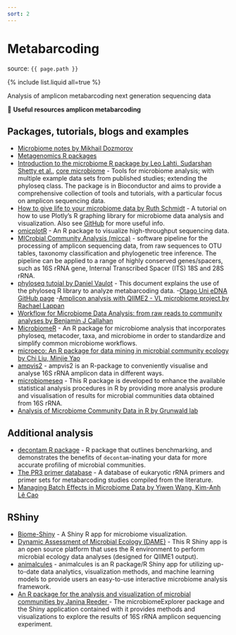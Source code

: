 ```yaml
---
sort: 2
---
```


# Metabarcoding

source: `{{ page.path }}`

{% include list.liquid all=true %}

<span class="badge badge-info">Analysis of amplicon metabarcoding next generation sequencing data</span>


:link: **Useful resources amplicon metabarcoding**


## Packages, tutorials, blogs and examples

- [Microbiome notes by Mikhail Dozmorov](https://github.com/mdozmorov/Microbiome_notes)
- [Metagenomics R packages](https://rdrr.io/category/biocview/Metagenomics/)
- [Introduction to the microbiome R package by Leo Lahti, Sudarshan Shetty et al.](https://microbiome.github.io/tutorials/), [core microbiome](https://microbiome.github.io/tutorials/Core.html) - Tools for microbiome analysis; with multiple example data sets from published studies; extending the phyloseq class. The package is in Bioconductor and aims to provide a comprehensive collection of tools and tutorials, with a particular focus on amplicon sequencing data.
- [How to give life to your microbiome data by Ruth Schmidt](https://towardsdatascience.com/how-to-give-life-to-your-microbiome-data-using-plotly-r-1892281183cf) - A tutorial on how to use Plotly’s R graphing library for microbiome data analysis and visualization. Also see [GitHub](https://github.com/ruthlys/) for more useful info.
- [omicplotR](https://github.com/dgiguer/omicplotR) - An R package to visualize high-throughput sequencing data.
- [MICrobial Community Analysis (micca)](https://micca.readthedocs.io/en/1.7.2/index.html) - software pipeline for the processing of amplicon sequencing data, from raw sequences to OTU tables, taxonomy classification and phylogenetic tree inference. The pipeline can be applied to a range of highly conserved genes/spacers, such as 16S rRNA gene, Internal Transcribed Spacer (ITS) 18S and 28S rRNA.
- [phyloseq tutoial by Daniel Vaulot](https://vaulot.github.io/tutorials/Phyloseq_tutorial.html#content) - This document explains the use of the phyloseq R library to analyze metabarcoding data.
-[Otago Uni eDNA GitHub page](https://github.com/otagoedna)
-[Amplicon analysis with QIIME2 - VL microbiome project by Rachael Lappan](https://rachaellappan.github.io/VL-QIIME2-analysis/)
- [Workflow for Microbiome Data Analysis: from raw reads to community analyses by Benjamin J Callahan](https://bioconductor.org/help/course-materials/2017/BioC2017/Day1/Workshops/Microbiome/MicrobiomeWorkflowII.html#abstract)
- [MicrobiomeR](https://microbiomer.vallenderlab.org/) - An R package for microbiome analysis that incorporates phyloseq, metacoder, taxa, and microbiome in order to standardize and simplify common microbiome workflows.
- [microeco: An R package for data mining in microbial community ecology by Chi Liu, Minjie Yao](https://chiliubio.github.io/microeco/)
- [ampvis2](https://madsalbertsen.github.io/ampvis2/index.html) - ampvis2 is an R-package to conveniently visualise and analyse 16S rRNA amplicon data in different ways.
- [microbiomeseq](https://github.com/umerijaz/microbiomeSeq) - This R package is developed to enhance the available statistical analysis procedures in R by providing more analysis produre and visualisation of results for microbial communities data obtained from 16S rRNA.
- [Analysis of Microbiome Community Data in R by Grunwald lab](https://grunwaldlab.github.io/analysis_of_microbiome_community_data_in_r/index.html)


## Additional analysis

- [decontam R package](https://benjjneb.github.io/decontam/vignettes/decontam_intro.html) - R package that outlines benchmarking, and demonstrates the benefits of `decontam`-inating your data for more accurate profiling of microbial communities.
- [The PR3 primer database](https://app.pr2-primers.org/) - A database of eukaryotic rRNA primers and primer sets for metabarcoding studies compiled from the literature.
- [Managing Batch Effects in Microbiome Data by Yiwen Wang, Kim-Anh Lê Cao](https://evayiwenwang.github.io/Managing_batch_effects/)

## RShiny

- [Biome-Shiny](https://github.com/Biodata-PT/Biome-Shiny) - A Shiny R app for microbiome visualization.
- [Dynamic Assessment of Microbial Ecology (DAME)](https://acnc-shinyapps.shinyapps.io/DAME/) - This R Shiny app is an open source platform that uses the R environment to perform microbial ecology data analyses (designed for QIIME1 output).
- [animalcules](https://compbiomed.github.io/animalcules-docs/index.html) - animalcules is an R package/R Shiny app for utilizing up-to-date data analytics, visualization methods, and machine learning models to provide users an easy-to-use interactive microbiome analysis framework.
- [An R package for the analysis and visualization of microbial communities by Janina Reeder ](https://github.com/zoecastillo/microbiomeExplorer) - The microbiomeExplorer package and the Shiny application contained with it provides methods and visualizations to explore the results of 16S rRNA amplicon sequencing experiment.
